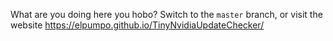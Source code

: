 What are you doing here you hobo? Switch to the `master` branch, or visit the website https://elpumpo.github.io/TinyNvidiaUpdateChecker/
